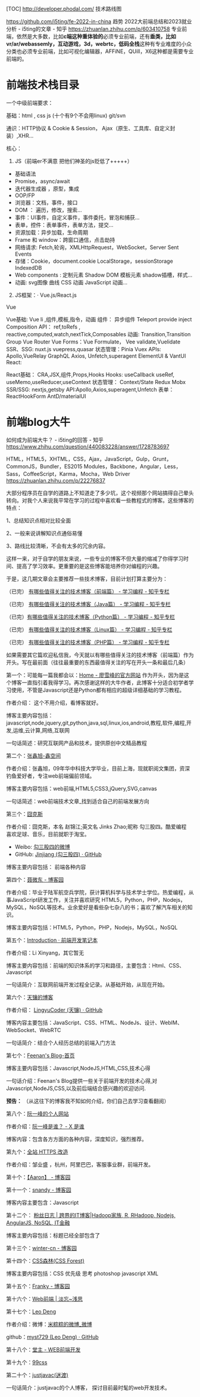 [TOC]
http://developer.phodal.com/ 技术路线图


https://github.com/i5ting/fe-2022-in-china 趋势
2022大前端总结和2023就业分析 - i5ting的文章 - 知乎
https://zhuanlan.zhihu.com/p/603410758
专业前端，依然是大多数，比如**c端这种重体验的**必须专业前端，还有**垂类，比如vr/ar/webassemly，互动游戏，3d，webrtc，低码全栈**这种有专业难度的小众分类也必须专业前端，比如可视化编辑器，AFFiNE，QUill，X6这种都是需要专业前端的。




# 前端技术栈目录


一个中级前端要求：

基础：html , css js (十个有9个不会用linux) git/svn

通识：HTTP协议 & Cookie & Session， Ajax（原生、工具库、自定义封装）,XHR...

核心：
1. JS（前端er不满意 把他们神圣的js贬低了+++++）

* 基础语法
* Promise，async/await
* 迭代器生成器 ，原型，集成
* OOP/FP
* 浏览器：文档，事件，接口
* DOM ： 遍历，修改，搜索...
* 事件：UI事件，自定义事件，事件委托，冒泡和捕获...
* 表单，控件：表单事件，表单方法，提交...
* 资源加载：异步加载，生命周期
* Frame 和 window：跨窗口通信，点击劫持
* 网络请求: Fetch,轮询，XMLHttpRequest，WebSocket，Server Sent Events
* 存储：Cookie，document.cookie LocalStorage，sessionStorage IndexedDB
* Web components : 定制元素 Shadow DOM 模板元素 shadow插槽，样式...
* 动画: svg图像 曲线 CSS 动画 JavaScript 动画...

2. JS框架：· Vue.js/React.js

Vue

Vue基础: Vue li ,组件,模板,指令，动画
组件： 异步组件 Teleport provide inject
Composition API： ref,toRefs , reactive,computed,watch,nextTick,Composables
动画: Transition,Transition Group
Vue Router
Vue Forms：Vue Formulate， Vee validate,Vuelidate
SSR、SSG: nuxt.js vuepress,quasar
状态管理：Pinia Vuex
APIs: Apollo,VueRelay GraphQL Axios, Unfetch,superagent
ElementUI & VantUI
React:

React基础： CRA,JSX,组件,Props,Hooks
Hooks: useCallback useRef, useMemo,useReducer,useContext
状态管理： Context/State Redux Mobx
SSR/SSG: nextjs,getsby
API:Apollo,Axios,superagent,Unfetch
表单： ReactHookForm
AntD/materialUI




# 前端blog大牛

如何成为前端大牛？ - i5ting的回答 - 知乎
https://www.zhihu.com/question/440083228/answer/1728783697

HTML，HTML5，XHTML，CSS，Ajax，JavaScript，Gulp，Grunt，CommonJS，Bundler，ES2015 Modules，Backbone，Angular，Less，Sass，CoffeeScript，Karma，Mocha，Web Driver https://zhuanlan.zhihu.com/p/22276837

大部分程序员在自学的道路上不知道走了多少坑，这个视频那个网站搞得自己晕头转向。对我个人来说我平常在学习的过程中喜欢看一些教程式的博客。这些博客的特点：

1、总结知识点相对比较全面

2、一般来说讲解知识点通俗易懂

3、路线比较清晰，不会有太多的冗余内容。

这样一来，对于自学的朋友来说，一些专业的博客不但大量的缩减了你得学习时间、提高了学习效率。更重要的是这些博客能培养你对编程的兴趣。

于是，这几期文章会主要推荐一些技术博客，目前计划打算主要分为：

  

（已完） [有哪些值得关注的技术博客（前端篇） \- 学习编程 \- 知乎专栏](https://zhuanlan.zhihu.com/p/22276837?refer=passer)

（已完） [有哪些值得关注的技术博客（Java篇） - 学习编程 - 知乎专栏](https://zhuanlan.zhihu.com/p/22315098)

（已完）[有哪些值得关注的技术博客（Python篇） - 学习编程 - 知乎专栏](https://zhuanlan.zhihu.com/p/22370545)

（已完） [有哪些值得关注的技术博客（Linux篇） - 学习编程 - 知乎专栏](https://zhuanlan.zhihu.com/p/22407435)

（已完） [有哪些值得关注的技术博客（PHP篇） - 学习编程 - 知乎专栏](https://zhuanlan.zhihu.com/p/22423268)

如果需要其它篇欢迎私信我，今天就以有哪些值得关注的技术博客（前端篇）作为开头。写在最前面（往往最重要的东西最值得关注的写在开头一条和最后几条）

第一个：可能每一篇我都会以：[Home - 廖雪峰的官方网站](https://link.zhihu.com/?target=http%3A//www.liaoxuefeng.com/) 作为开头，因为是这个博客一直指引着我得学习。再次感谢这样的大牛作者，此博客十分适合初学者学习使用，不管是Javascript还是Python都有相应的超级详细基础的学习教程。

作者介绍： 这个不用介绍，看博客就好。  

博客主要内容包括：javascript,node,jquery,git,python,java,sql,linux,ios,android,教程,软件,编程,开发,运维,云计算,网络,互联网

一句话简述：研究互联网产品和技术，提供原创中文精品教程

第二个：[张鑫旭-鑫空间](https://link.zhihu.com/?target=http%3A//www.zhangxinxu.com/wordpress/)

作者介绍：张鑫旭，09年华中科技大学毕业，目前上海，现就职阅文集团，资深钓鱼爱好者，专注web前端偏前领域。

博客主要内容包括：web前端,HTML5,CSS3,jQuery,SVG,canvas

一句话简述：web前端技术文章_找到适合自己的前端发展方向

第三个：[囧克斯](https://link.zhihu.com/?target=http%3A//jiongks.name/)

作者介绍：囧克斯，本名 赵锦江;英文名 Jinks Zhao;昵称 勾三股四。酷爱编程  
喜欢足球、音乐，目前就职于淘宝。

-   Weibo: [勾三股四的微博](https://link.zhihu.com/?target=http%3A//weibo.com/mx006)
-   GitHub: [Jinjiang (勾三股四) · GitHub](https://link.zhihu.com/?target=http%3A//github.com/jinjiang/)

博客主要内容包括： 前端各种内容

第四个：[聂微东 \- 博客园](https://link.zhihu.com/?target=http%3A//www.cnblogs.com/Darren_code/)

作者介绍：毕业于陆军航空兵学院，获计算机科学与技术学士学位。热爱编程，从事JavaScript研发工作，关注并喜欢研究 HTML5，Python，PHP，Nodejs，MySQL，NoSQL等技术。业余爱好是看些杂七杂八的书；喜欢了解汽车相关的知识。

博客主要内容包括：HTML5，Python，PHP，Nodejs，MySQL，NoSQL

第五个：[Introduction · 前端开发笔记本](https://link.zhihu.com/?target=https%3A//li-xinyang.gitbooks.io/frontend-notebook/content/)

作者介绍：Li Xinyang，其它暂无

博客主要内容包括：前端的知识体系的学习和路径，主要包含：Html、CSS、Javascript   

一句话简介：互联网前端开发过程全记录。从基础开始，从现在开始。

第六个：[天镶的博客](https://link.zhihu.com/?target=http%3A//lingyu.wang)  

作者介绍： [LingyuCoder (天镶) · GitHub](https://link.zhihu.com/?target=https%3A//github.com/LingyuCoder)

博客内容主要包括：JavaScript、CSS、HTML、NodeJs、设计、WebIM、WebSocket、WebRTC

一句话简介：结合个人经历总结的前端入门方法

第七个：[Feenan's Blog-首页](https://link.zhihu.com/?target=http%3A//www.ifeenan.com/)

博客主要内容包括：Javascript,NodeJS,HTML,CSS,技术心得   

一句话介绍：Feenan's Blog提供一些关于前端开发的技术心得,对Javascript,NodeJS,CSS,以及前后端结合感兴趣的欢迎访问.

**预告：** （从这往下的博客我不知如何介绍，你们自己去学习查看翻阅）

第八个：[阮一峰的个人网站](https://link.zhihu.com/?target=http%3A//www.ruanyifeng.com)

作者介绍：[阮一峰是谁？ \- X 是谁](https://www.zhihu.com/question/19925125)

博客内容：包含各方方面的各种内容，深度知识，强烈推荐。

第九个：[全站 HTTPS 改造](https://link.zhihu.com/?target=https%3A//www.zouyesheng.com/)

作者介绍：邹业盛 ，杭州，阿里巴巴，客服事业群，前端开发。   

第十个：[【Aaron】 - 博客园](https://link.zhihu.com/?target=http%3A//www.cnblogs.com/aaronjs/)

第十一个：[snandy - 博客园](https://link.zhihu.com/?target=http%3A//www.cnblogs.com/snandy/)

博客内容主要包含：Javascript   

第十二个： [粉丝日志 | 跨界的IT博客|Hadoop家族, R, RHadoop, Nodejs, AngularJS, NoSQL, IT金融](https://link.zhihu.com/?target=http%3A//blog.fens.me/)

博客主要内容包括：标题已经全部包含了

第十三个：[winter-cn - 博客园](https://link.zhihu.com/?target=http%3A//winter-cn.cnblogs.com/)

第十四个：[CSS森林(CSS Forest)](https://link.zhihu.com/?target=http%3A//blog.cssforest.org/)

博客主要内容包括：CSS 优先级 思考 photoshop javascript XML

第十五个：[Franky - 博客园](https://link.zhihu.com/?target=http%3A//www.cnblogs.com/_franky/)

第十六个：[Web前端 | 淡忘~浅思](https://link.zhihu.com/?target=http%3A//www.ido321.com/category/frontend)

第十七个：[Leo Deng](https://link.zhihu.com/?target=http%3A//myst729.github.io/%23%21/blog)

作者介绍：微博：[米粽粽的微博_微博](https://link.zhihu.com/?target=http%3A//weibo.com/myst729%3Fis_hot%3D1)

github：[myst729 (Leo Deng) · GitHub](https://link.zhihu.com/?target=https%3A//github.com/myst729)

第十八个：[堂主 \- WEB前端开发](https://link.zhihu.com/?target=http%3A//www.osmn00.com/)

第十九个：[99css](https://link.zhihu.com/?target=http%3A//www.99css.com/)

第二十个：[justjavac(迷渡)](https://link.zhihu.com/?target=http%3A//justjavac.com/)

一句话简介：justjavac的个人博客， 探讨目前最时髦的web开发技术。













